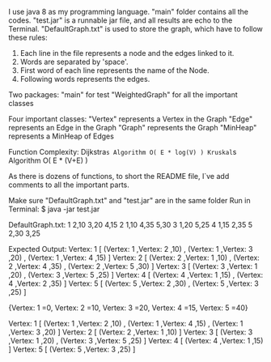 I use java 8 as my programming language.
"main" folder contains all the codes.
"test.jar" is a runnable jar file, and all results are echo to the Terminal.
"DefaultGraph.txt" is used to store the graph, which have to follow these rules:

1. Each line in the file represents a node and the edges linked to it.
2. Words are separated by 'space'.
3. First word of each line represents the name of the Node.
4. Following words represents the edges.

Two packages: "main" for test
              "WeightedGraph" for all the important classes

Four important classes: "Vertex" represents a Vertex in the Graph
                        "Edge" represents an Edge in the Graph
                        "Graph" represents the Graph
                        "MinHeap" represents a MinHeap of Edges

Function Complexity: Dijkstra`s Algorithm O( E * log(V) )
                     Kruskal`s Algorithm O( E * (V+E) )

As there is dozens of functions, to short the README file, I`ve add comments to all the important parts.

Make sure "DefaultGraph.txt" and "test.jar" are in the same folder
Run in Terminal: $ java -jar test.jar

DefaultGraph.txt:
1 2,10 3,20 4,15
2 1,10 4,35 5,30
3 1,20 5,25
4 1,15 2,35
5 2,30 3,25

Expected Output:
Vertex: 1 [ (Vertex: 1 ,Vertex: 2 ,10) ,  (Vertex: 1 ,Vertex: 3 ,20) ,  (Vertex: 1 ,Vertex: 4 ,15) ]
Vertex: 2 [ (Vertex: 2 ,Vertex: 1 ,10) ,  (Vertex: 2 ,Vertex: 4 ,35) ,  (Vertex: 2 ,Vertex: 5 ,30) ]
Vertex: 3 [ (Vertex: 3 ,Vertex: 1 ,20) ,  (Vertex: 3 ,Vertex: 5 ,25) ]
Vertex: 4 [ (Vertex: 4 ,Vertex: 1 ,15) ,  (Vertex: 4 ,Vertex: 2 ,35) ]
Vertex: 5 [ (Vertex: 5 ,Vertex: 2 ,30) ,  (Vertex: 5 ,Vertex: 3 ,25) ]

{Vertex: 1 =0, Vertex: 2 =10, Vertex: 3 =20, Vertex: 4 =15, Vertex: 5 =40}

Vertex: 1 [ (Vertex: 1 ,Vertex: 2 ,10) ,  (Vertex: 1 ,Vertex: 4 ,15) ,  (Vertex: 1 ,Vertex: 3 ,20) ]
Vertex: 2 [ (Vertex: 2 ,Vertex: 1 ,10) ]
Vertex: 3 [ (Vertex: 3 ,Vertex: 1 ,20) ,  (Vertex: 3 ,Vertex: 5 ,25) ]
Vertex: 4 [ (Vertex: 4 ,Vertex: 1 ,15) ]
Vertex: 5 [ (Vertex: 5 ,Vertex: 3 ,25) ]
